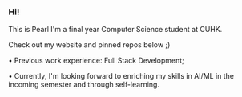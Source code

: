### Hi! 
This is Pearl
I'm a final year Computer Science student at CUHK.

Check out my website and pinned repos below ;)

• Previous work experience: Full Stack Development;

• Currently, I'm looking forward to enriching my skills in AI/ML in the incoming semester and through self-learning.
<!--

<💻/> interests: web & game development

<🤿/> hobbies: basketball, guitar

<💬/> talk to me about anything! find my email and linkedin in my profile!

**pearlpisut/pearlpisut** is a ✨ _special_ ✨ repository because its `README.md` (this file) appears on your GitHub profile.

Here are some ideas to get you started:

- 🔭 I’m currently working on ...
- 🌱 I’m currently learning ...
- 👯 I’m looking to collaborate on ...
- 🤔 I’m looking for help with ...
- 💬 Ask me about ...
- 📫 How to reach me: ...
- 😄 Pronouns: ...
- ⚡ Fun fact: ...
-->
